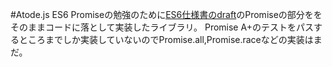 #Atode.js
ES6 Promiseの勉強のために[ES6仕様書のdraft](https://people.mozilla.org/~jorendorff/es6-draft.html)のPromiseの部分ををそのままコードに落として実装したライブラリ。
Promise A+のテストをパスするところまでしか実装していないのでPromise.all,Promise.raceなどの実装はまだ。